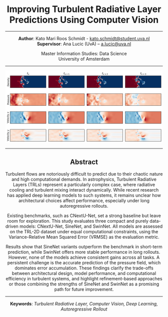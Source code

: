 <div align="center">

# Improving Turbulent Radiative Layer Predictions Using Computer Vision

--- 

**Author**: Kato Mari Roos Schmidt - kato.schmidt@student.uva.nl  
**Supervisor**: Ana Lucic (UvA) – a.lucic@uva.nl

Master Information Studies: Data Science \
University of Amsterdam 

---

<img src="/video/example_input.jpeg" alt="Model or Result Visualisation" width="600"/>

---

## Abstract

Turbulent flows are notoriously difficult to predict due to their chaotic nature and high computational demands. In astrophysics, Turbulent Radiative Layers (TRLs) represent a particularly complex case, where radiative cooling and turbulent mixing interact dynamically. While recent research has applied deep learning models to such systems, it remains unclear how architectural choices affect performance, especially under long autoregressive rollouts.

Existing benchmarks, such as CNextU-Net, set a strong baseline but leave room for exploration. This study evaluates three compact and purely data-driven models: CNextU-Net, SineNet, and SwinNet. All models are assessed on the TRL-2D dataset under equal computational constraints, using the Variance-Relative Mean Squared Error (VRMSE) as the evaluation metric.

Results show that SineNet variants outperform the benchmark in short-term prediction, while SwinNet offers more stable performance in long rollouts. However, none of the models achieve consistent gains across all tasks. A persistent challenge is the accurate prediction of the pressure field, which dominates error accumulation. These findings clarify the trade-offs between architectural design, model performance, and computational efficiency in turbulent systems, and highlight refinement-based approaches or those combining the strengths of SineNet and SwinNet as a promising path for future improvement.

---

**Keywords**: *Turbulent Radiative Layer, Computer Vision, Deep Learning, Autoregressive Rollout*

</div>
